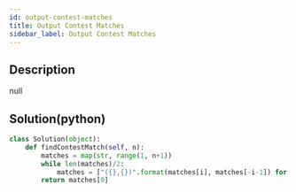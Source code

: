 ```yaml
---
id: output-contest-matches
title: Output Contest Matches
sidebar_label: Output Contest Matches
---
```

## Description
<div class="description">
null
</div>

## Solution(python)
```python
class Solution(object):
    def findContestMatch(self, n):
        matches = map(str, range(1, n+1))
        while len(matches)/2:
            matches = ["({},{})".format(matches[i], matches[-i-1]) for i in xrange(len(matches)/2)]
        return matches[0]
 
```